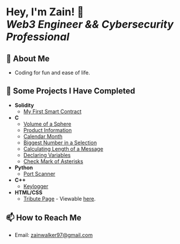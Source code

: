 <h1>Hey, I'm Zain! 👋</br><i>Web3 Engineer && Cybersecurity Professional</i></h1>

<h2>🌇 About Me</h2>

<ul>
  <li>Coding for fun and ease of life.</li>
</ul>

<h2>📝 Some Projects I Have Completed</h2>

<ul>
  <li><b>Solidity</b>
    <ul>
      <li><a href="https://github.com/ZainWalker/firstSmartContract/tree/main">My First Smart Contract</a>
    </ul>
  </li>

  <li><b>C</b>
    <ul>
      <li><a href="https://github.com/ZainWalker/volumeOfSphere/blob/main/volumeOfSphere.c">Volume of a Sphere</a></li>
      <li><a href="https://github.com/ZainWalker/productInformation/blob/main/productInformation.c">Product Information</a></li>
      <li><a href="https://github.com/ZainWalker/oneMonthCalendar/blob/main/one-monthCalendar.c">Calendar Month</a></li>
      <li><a href="https://github.com/ZainWalker/biggestNumberInASelection/blob/main/biggestNumberInaSelection.c">Biggest Number in a Selection</a></li>
      <li><a href="https://github.com/ZainWalker/calculatingLengthOfMessage/blob/main/calculatingLengthOfMessage.c">Calculating Length of a Message</a></li>
      <li><a href="https://github.com/ZainWalker/declaringVariables/blob/main/declaringVariables.c">Declaring Variables</a></li>
      <li><a href="https://github.com/ZainWalker/check/blob/main/Check.c">Check Mark of Asterisks</a></li>
    </ul>
  </li>
    
  <li><b>Python</b>
    <ul>
      <li><a href="https://github.com/ZainWalker/PortScanner/blob/main/main.py">Port Scanner</a></li>
    </ul>
  </li>
  
  <li><b>C++</b>
    <ul>
      <li><a href="https://github.com/ZainWalker/Keylogger/blob/main/main.cpp">Keylogger</a></li>
    </ul>
  </li>

  <li><b>HTML/CSS</b>
    <ul>
      <li><a href="https://github.com/ZainWalker/tributePage/tree/main">Tribute Page</a> - Viewable <a href="https://codepen.io/ZainSkywalker/pen/PBEypr">here</a>.</li>
    </ul>
  </li>
  
</ul>


<h2>📫 How to Reach Me</h2>

* Email: <a href="mailto:zainwalker97@gmail.com">zainwalker97@gmail.com</a>



<!--
**ZainWalker/ZainWalker** is a ✨ _special_ ✨ repository because its `README.md` (this file) appears on your GitHub profile.

Here are some ideas to get you started:

- 🔭 I’m currently working on ...
- 🌱 I’m currently learning ...
- 👯 I’m looking to collaborate on ...
- 🤔 I’m looking for help with ...
- 💬 Ask me about ...
- 📫 How to reach me: ...
- 😄 Pronouns: ...
- ⚡ Fun fact: ...
-->
